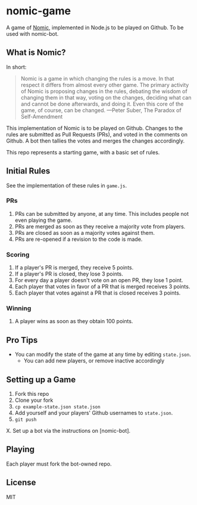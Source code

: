 # nomic-game
A game of [Nomic](http://en.wikipedia.org/wiki/Nomic), implemented in Node.js to be played on Github. To be used with nomic-bot.

## What is Nomic?
In short:

> Nomic is a game in which changing the rules is a move. In that respect it differs from almost every other game.
> The primary activity of Nomic is proposing changes in the rules, debating the wisdom of changing them in that way, voting on the changes, deciding what can and cannot be done afterwards, and doing it.
> Even this core of the game, of course, can be changed.
> —Peter Suber, The Paradox of Self-Amendment

This implementation of Nomic is to be played on Github.
Changes to the rules are submitted as Pull Requests (PRs), and voted in the comments on Github.
A bot then tallies the votes and merges the changes accordingly.

This repo represents a starting game, with a basic set of rules.


## Initial Rules
See the implementation of these rules in `game.js`.

### PRs
1. PRs can be submitted by anyone, at any time. This includes people not even playing the game.
2. PRs are merged as soon as they receive a majority vote from players.
3. PRs are closed as soon as a majority votes against them.
4. PRs are re-opened if a revision to the code is made.

### Scoring
1. If a player's PR is merged, they receive 5 points.
2. If a player's PR is closed, they lose 3 points.
3. For every day a player doesn't vote on an open PR, they lose 1 point.
4. Each player that votes in favor of a PR that is merged receives 3 points.
5. Each player that votes against a PR that is closed receives 3 points.

### Winning
1. A player wins as soon as they obtain 100 points.


## Pro Tips
* You can modify the state of the game at any time by editing `state.json`.
    - You can add new players, or remove inactive accordingly


## Setting up a Game
1. Fork this repo
2. Clone your fork
3. `cp example-state.json state.json`
4. Add yourself and your players' Github usernames to `state.json`.
5. `git push`

X. Set up a bot via the instructions on [nomic-bot].


## Playing
Each player must fork the bot-owned repo.

## License
MIT
